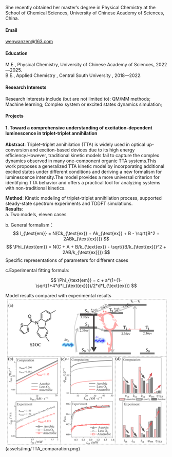 

She recently obtained her master’s degree in Physical Chemistry at the School of Chemical Sciences, University of Chinese Academy of Sciences, China.

#### Email
wenwanzen@163.com

#### Education
M.E., Physical Chemistry, University of Chinese Academy of Sciences, 2022—2025.\
B.E., Applied Chemistry , Central South University , 2018—2022.

#### Research Interests
Research interests include (but are not limited to): QM/MM methods; Machine learning; Complex 
system or excited states dynamics simulation; 

#### Projects

#### 1. Toward a comprehensive understanding of excitation-dependent luminescence in triplet-triplet annihilation
**Abstract**: Triplet–triplet annihilation (TTA) is widely used in optical up-conversion and exciton-based devices due to its high energy efficiency.However, traditional kinetic models fail to capture the complex dynamics observed in many one-component organic TTA systems.This work proposes a generalized TTA kinetic model by incorporating additional excited states under different conditions and deriving a new formalism for luminescence intensity.The model provides a more universal criterion for identifying TTA behavior and offers a practical tool for analyzing systems with non-traditional kinetics.

**Method**: Kinetic modeling of triplet-triplet annihilation process, supported steady-state spectrum experiments and TDDFT simulations.  
**Results**: \
a. Two models, eleven cases


b. General formalism： 
$$
I_{\text{em}} = N(Ck_{\text{ex}} + Ak_{\text{ex}} + B - \sqrt{B^2 + 2ABk_{\text{ex}}})
$$
$$
\Phi_{\text{em}} = N(C + A + B/k_{\text{ex}} - \sqrt{(B/k_{\text{ex}})^2 + 2AB/k_{\text{ex}}})
$$
Specific representations of parameters for different cases

c.Experimental fitting formula:

$$
\Phi_{\text{em}} = c + a*(1+(1-\sqrt{1+4*d*I_{\text{ex}}})/2*d*I_{\text{ex}})
$$

Model results compared with experimental results 
![Result Image](static/assets/img/TTA_comparation.png)(assets/img/TTA_comparation.png)


[def]: https://img.shields.io/badge/senli1073-github-blue?logo=github